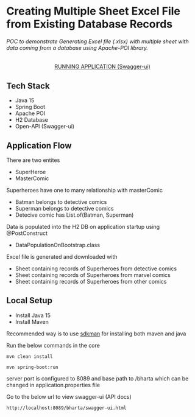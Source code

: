 # Creating Multiple Sheet Excel File from Existing Database Records

###### POC to demonstrate Generating Excel file (.xlsx) with multiple sheet with data coming from a database using Apache-POI library.

<center>
	<a target='_blank' href='https://bharta-poi-2x-generate.herokuapp.com/bharta/swagger-ui.html'>RUNNING APPLICATION (Swagger-ui)</a>
</center>

## Tech Stack

* Java 15
* Spring Boot
* Apache POI
* H2 Database
* Open-API (Swagger-ui)

## Application Flow

There are two entites 
* SuperHeroe
* MasterComic

Superheroes have one to many relationship with masterComic
* Batman belongs to detective comics
* Superman belongs to detective comics
* Detecive comic has List.of(Batman, Superman)

Data is populated into the H2 DB on application startup using @PostConstruct
* DataPopulationOnBootstrap.class

Excel file is generated and downloaded with
* Sheet containing records of Superheroes from detective comics
* Sheet containing records of Superheroes from marvel comics
* Sheet containing records of Superheroes from other comics

## Local Setup

* Install Java 15
* Install Maven

Recommended way is to use [sdkman](https://sdkman.io/) for installing both maven and java

Run the below commands in the core

```
mvn clean install
```

```
mvn spring-boot:run

```

server port is configured to 8089 and base path to /bharta which can be changed in application.properties file

Go to the below url to view swagger-ui (API docs)

```
http://localhost:8089/bharta/swagger-ui.html
```